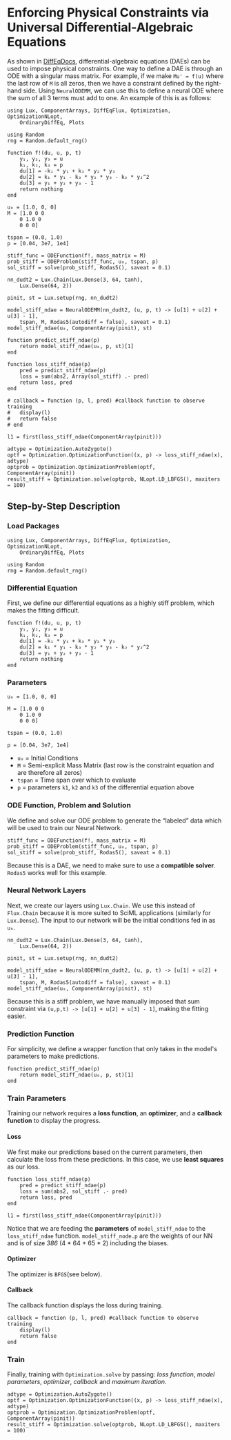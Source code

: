 # Enforcing Physical Constraints via Universal Differential-Algebraic Equations

As shown in [DiffEqDocs](https://docs.sciml.ai/DiffEqDocs/stable/tutorials/dae_example/),
differential-algebraic equations (DAEs) can be used to impose physical
constraints. One way to define a DAE is through an ODE with a singular mass
matrix. For example, if we make `Mu' = f(u)` where the last row of `M` is all
zeros, then we have a constraint defined by the right-hand side. Using
`NeuralODEMM`, we can use this to define a neural ODE where the sum of all 3
terms must add to one. An example of this is as follows:

```@example dae
using Lux, ComponentArrays, DiffEqFlux, Optimization, OptimizationNLopt,
    OrdinaryDiffEq, Plots

using Random
rng = Random.default_rng()

function f!(du, u, p, t)
    y₁, y₂, y₃ = u
    k₁, k₂, k₃ = p
    du[1] = -k₁ * y₁ + k₃ * y₂ * y₃
    du[2] = k₁ * y₁ - k₃ * y₂ * y₃ - k₂ * y₂^2
    du[3] = y₁ + y₂ + y₃ - 1
    return nothing
end

u₀ = [1.0, 0, 0]
M = [1.0 0 0
    0 1.0 0
    0 0 0]

tspan = (0.0, 1.0)
p = [0.04, 3e7, 1e4]

stiff_func = ODEFunction(f!, mass_matrix = M)
prob_stiff = ODEProblem(stiff_func, u₀, tspan, p)
sol_stiff = solve(prob_stiff, Rodas5(), saveat = 0.1)

nn_dudt2 = Lux.Chain(Lux.Dense(3, 64, tanh),
    Lux.Dense(64, 2))

pinit, st = Lux.setup(rng, nn_dudt2)

model_stiff_ndae = NeuralODEMM(nn_dudt2, (u, p, t) -> [u[1] + u[2] + u[3] - 1],
    tspan, M, Rodas5(autodiff = false), saveat = 0.1)
model_stiff_ndae(u₀, ComponentArray(pinit), st)

function predict_stiff_ndae(p)
    return model_stiff_ndae(u₀, p, st)[1]
end

function loss_stiff_ndae(p)
    pred = predict_stiff_ndae(p)
    loss = sum(abs2, Array(sol_stiff) .- pred)
    return loss, pred
end

# callback = function (p, l, pred) #callback function to observe training
#   display(l)
#   return false
# end

l1 = first(loss_stiff_ndae(ComponentArray(pinit)))

adtype = Optimization.AutoZygote()
optf = Optimization.OptimizationFunction((x, p) -> loss_stiff_ndae(x), adtype)
optprob = Optimization.OptimizationProblem(optf, ComponentArray(pinit))
result_stiff = Optimization.solve(optprob, NLopt.LD_LBFGS(), maxiters = 100)
```

## Step-by-Step Description

### Load Packages

```@example dae2
using Lux, ComponentArrays, DiffEqFlux, Optimization, OptimizationNLopt,
    OrdinaryDiffEq, Plots

using Random
rng = Random.default_rng()
```

### Differential Equation

First, we define our differential equations as a highly stiff problem, which makes the
fitting difficult.

```@example dae2
function f!(du, u, p, t)
    y₁, y₂, y₃ = u
    k₁, k₂, k₃ = p
    du[1] = -k₁ * y₁ + k₃ * y₂ * y₃
    du[2] = k₁ * y₁ - k₃ * y₂ * y₃ - k₂ * y₂^2
    du[3] = y₁ + y₂ + y₃ - 1
    return nothing
end
```

### Parameters

```@example dae2
u₀ = [1.0, 0, 0]

M = [1.0 0 0
    0 1.0 0
    0 0 0]

tspan = (0.0, 1.0)

p = [0.04, 3e7, 1e4]
```

  - `u₀` = Initial Conditions
  - `M` = Semi-explicit Mass Matrix (last row is the constraint equation and are therefore
    all zeros)
  - `tspan` = Time span over which to evaluate
  - `p` = parameters `k1`, `k2` and `k3` of the differential equation above

### ODE Function, Problem and Solution

We define and solve our ODE problem to generate the “labeled” data which will be used to
train our Neural Network.

```@example dae2
stiff_func = ODEFunction(f!, mass_matrix = M)
prob_stiff = ODEProblem(stiff_func, u₀, tspan, p)
sol_stiff = solve(prob_stiff, Rodas5(), saveat = 0.1)
```

Because this is a DAE, we need to make sure to use a **compatible solver**.
`Rodas5` works well for this example.

### Neural Network Layers

Next, we create our layers using `Lux.Chain`. We use this instead of `Flux.Chain` because it
is more suited to SciML applications (similarly for `Lux.Dense`). The input to our network
will be the initial conditions fed in as `u₀`.

```@example dae2
nn_dudt2 = Lux.Chain(Lux.Dense(3, 64, tanh),
    Lux.Dense(64, 2))

pinit, st = Lux.setup(rng, nn_dudt2)

model_stiff_ndae = NeuralODEMM(nn_dudt2, (u, p, t) -> [u[1] + u[2] + u[3] - 1],
    tspan, M, Rodas5(autodiff = false), saveat = 0.1)
model_stiff_ndae(u₀, ComponentArray(pinit), st)
```

Because this is a stiff problem, we have manually imposed that sum constraint via
`(u,p,t) -> [u[1] + u[2] + u[3] - 1]`, making the fitting easier.

### Prediction Function

For simplicity, we define a wrapper function that only takes in the model's parameters
to make predictions.

```@example dae2
function predict_stiff_ndae(p)
    return model_stiff_ndae(u₀, p, st)[1]
end
```

### Train Parameters

Training our network requires a **loss function**, an **optimizer**, and a
**callback function** to display the progress.

#### Loss

We first make our predictions based on the current parameters, then calculate the loss
from these predictions. In this case, we use **least squares** as our loss.

```@example dae2
function loss_stiff_ndae(p)
    pred = predict_stiff_ndae(p)
    loss = sum(abs2, sol_stiff .- pred)
    return loss, pred
end

l1 = first(loss_stiff_ndae(ComponentArray(pinit)))
```

Notice that we are feeding the **parameters** of `model_stiff_ndae` to the `loss_stiff_ndae`
function. `model_stiff_node.p` are the weights of our NN and is of size *386*
(4 * 64 + 65 * 2) including the biases.

#### Optimizer

The optimizer is `BFGS`(see below).

#### Callback

The callback function displays the loss during training.

```@example dae2
callback = function (p, l, pred) #callback function to observe training
    display(l)
    return false
end
```

### Train

Finally, training with `Optimization.solve` by passing: *loss function*, *model parameters*,
*optimizer*, *callback* and *maximum iteration*.

```@example dae2
adtype = Optimization.AutoZygote()
optf = Optimization.OptimizationFunction((x, p) -> loss_stiff_ndae(x), adtype)
optprob = Optimization.OptimizationProblem(optf, ComponentArray(pinit))
result_stiff = Optimization.solve(optprob, NLopt.LD_LBFGS(), maxiters = 100)
```
